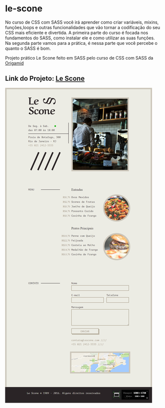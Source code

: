 # le-scone

No curso de CSS com SASS você irá aprender como criar variáveis, mixins, funções,loops e outras funcionalidades que vão tornar a codificação do seu CSS mais eficiente e divertida.
A primeira parte do curso é focada nos fundamentos do SASS, como instalar ele e como utilizar as suas funções.
Na segunda parte vamos para a prática, é nessa parte que você percebe o quanto o SASS é bom.

Projeto prático Le Scone feito em SASS pelo curso de CSS com SASS da [Origamid](https://www.origamid.com/curso/css-com-sass)

## Link do Projeto: [Le Scone]()

![Le Scone](le-scone.jpg)